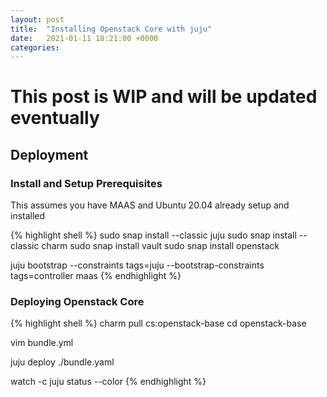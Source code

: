 ```yaml
---
layout: post
title:  "Installing Openstack Core with juju"
date:   2021-01-11 18:21:00 +0000
categories:
---
```

# This post is WIP and will be updated eventually

## Deployment 

### Install and Setup Prerequisites
This assumes you have MAAS and Ubuntu 20.04 already setup and installed

{% highlight shell %}
sudo snap install --classic juju
sudo snap install --classic charm
sudo snap install vault
sudo snap install openstack

juju bootstrap --constraints tags=juju --bootstrap-constraints tags=controller maas
{% endhighlight %}

### Deploying Openstack Core 
{% highlight shell %}
charm pull cs:openstack-base
cd openstack-base

vim bundle.yml

juju deploy ./bundle.yaml

watch -c juju status --color
{% endhighlight %}
